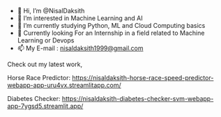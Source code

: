 - 👋 Hi, I’m @NisalDaksith
- 👀 I’m interested in Machine Learning and AI
- 🌱 I’m currently studying Python, ML and Cloud Computing basics
- 💞️ Currently looking For an Internship in a field related to Machine Learning or Devops
- 📫 My E-mail : nisaldaksith1999@gmail.com

Check out my latest work,

Horse Race Predictor: https://nisaldaksith-horse-race-speed-predictor-webapp-app-uru4vx.streamlitapp.com/

Diabetes Checker: https://nisaldaksith-diabetes-checker-svm-webapp-app-7ygsd5.streamlit.app/  

<!---
NisalDaksith/NisalDaksith is a ✨ special ✨ repository because its `README.md` (this file) appears on your GitHub profile.
You can click the Preview link to take a look at your changes.
--->
